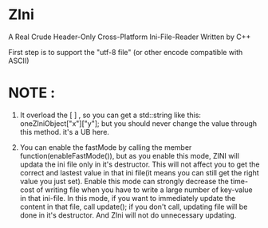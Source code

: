 # ZIni
A Real Crude Header-Only Cross-Platform Ini-File-Reader Written by C++

First step is to support the "utf-8 file" (or other encode compatible with ASCII)

# NOTE :
1) It overload the [ ] , so you can get a std::string like this: oneZIniObject["x"]["y"]; but you should never change the value through this method. 
it's a UB here.

2) You can enable the fastMode by calling the member function(enableFastMode()), but as you enable this mode, ZINI will updata the ini file 
only in it's destructor. This will not affect you to get the correct and lastest value in that ini file(it means you can still get the right value you just set).
Enable this mode can strongly decrease the time-cost of writing file when you have to write a large number of key-value in that ini-file.
In this mode, if you want to immediately update the content in that file, call update(); if you don't call, updating file will be done in it's destructor.
And ZIni will not do unnecessary updating.
